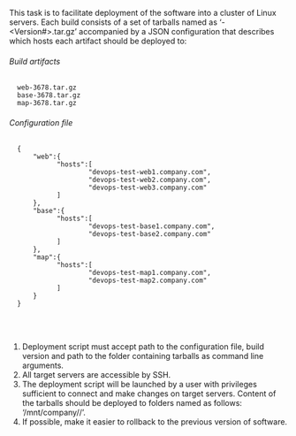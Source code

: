 This task is to facilitate deployment of the software into a cluster of Linux
servers. Each build consists of a set of tarballs named as ‘<artifact>-<Version#>.tar.gz’
accompanied by a JSON configuration that describes which hosts each artifact should be 
deployed to: <br />

###### Build	artifacts
```
  web-3678.tar.gz
  base-3678.tar.gz
  map-3678.tar.gz
```
###### Configuration	file
```
  {
      "web":{
            "hosts":[
                    "devops-test-web1.company.com",
                    "devops-test-web2.company.com",
                    "devops-test-web3.company.com"
            ]
      },
      "base":{
            "hosts":[
                    "devops-test-base1.company.com",
                    "devops-test-base2.company.com"
            ]
      },
      "map":{
            "hosts":[
                    "devops-test-map1.company.com",
                    "devops-test-map2.company.com"
            ]
      }
  }
```
<br /> <br />
1. Deployment script must accept path to the configuration file, build version and path to 
the folder containing tarballs as command line arguments.
2. All target servers are accessible by SSH.
3. The deployment script will be launched by a user with privileges sufficient to connect and make changes on target servers.
Content of the tarballs should be deployed to folders named as follows: ‘/mnt/company/<artifact>/’.
4. If possible, make it easier to rollback to the previous version of software.
